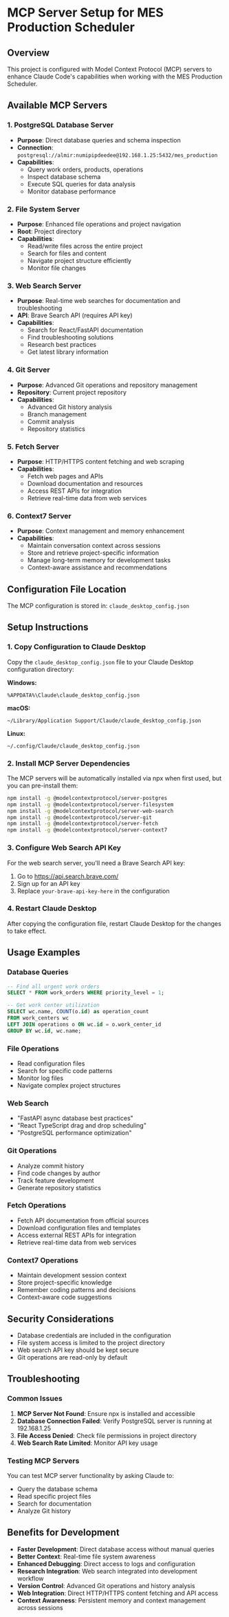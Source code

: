 # MCP Server Setup for MES Production Scheduler

## Overview
This project is configured with Model Context Protocol (MCP) servers to enhance Claude Code's capabilities when working with the MES Production Scheduler.

## Available MCP Servers

### 1. PostgreSQL Database Server
- **Purpose**: Direct database queries and schema inspection
- **Connection**: `postgresql://almir:numipipdeedee@192.168.1.25:5432/mes_production`
- **Capabilities**:
  - Query work orders, products, operations
  - Inspect database schema
  - Execute SQL queries for data analysis
  - Monitor database performance

### 2. File System Server
- **Purpose**: Enhanced file operations and project navigation
- **Root**: Project directory
- **Capabilities**:
  - Read/write files across the entire project
  - Search for files and content
  - Navigate project structure efficiently
  - Monitor file changes

### 3. Web Search Server
- **Purpose**: Real-time web searches for documentation and troubleshooting
- **API**: Brave Search API (requires API key)
- **Capabilities**:
  - Search for React/FastAPI documentation
  - Find troubleshooting solutions
  - Research best practices
  - Get latest library information

### 4. Git Server
- **Purpose**: Advanced Git operations and repository management
- **Repository**: Current project repository
- **Capabilities**:
  - Advanced Git history analysis
  - Branch management
  - Commit analysis
  - Repository statistics

### 5. Fetch Server
- **Purpose**: HTTP/HTTPS content fetching and web scraping
- **Capabilities**:
  - Fetch web pages and APIs
  - Download documentation and resources
  - Access REST APIs for integration
  - Retrieve real-time data from web services

### 6. Context7 Server
- **Purpose**: Context management and memory enhancement
- **Capabilities**:
  - Maintain conversation context across sessions
  - Store and retrieve project-specific information
  - Manage long-term memory for development tasks
  - Context-aware assistance and recommendations

## Configuration File Location
The MCP configuration is stored in: `claude_desktop_config.json`

## Setup Instructions

### 1. Copy Configuration to Claude Desktop
Copy the `claude_desktop_config.json` file to your Claude Desktop configuration directory:

**Windows:**
```
%APPDATA%\Claude\claude_desktop_config.json
```

**macOS:**
```
~/Library/Application Support/Claude/claude_desktop_config.json
```

**Linux:**
```
~/.config/Claude/claude_desktop_config.json
```

### 2. Install MCP Server Dependencies
The MCP servers will be automatically installed via npx when first used, but you can pre-install them:

```bash
npm install -g @modelcontextprotocol/server-postgres
npm install -g @modelcontextprotocol/server-filesystem
npm install -g @modelcontextprotocol/server-web-search
npm install -g @modelcontextprotocol/server-git
npm install -g @modelcontextprotocol/server-fetch
npm install -g @modelcontextprotocol/server-context7
```

### 3. Configure Web Search API Key
For the web search server, you'll need a Brave Search API key:

1. Go to https://api.search.brave.com/
2. Sign up for an API key
3. Replace `your-brave-api-key-here` in the configuration

### 4. Restart Claude Desktop
After copying the configuration file, restart Claude Desktop for the changes to take effect.

## Usage Examples

### Database Queries
```sql
-- Find all urgent work orders
SELECT * FROM work_orders WHERE priority_level = 1;

-- Get work center utilization
SELECT wc.name, COUNT(o.id) as operation_count 
FROM work_centers wc 
LEFT JOIN operations o ON wc.id = o.work_center_id 
GROUP BY wc.id, wc.name;
```

### File Operations
- Read configuration files
- Search for specific code patterns
- Monitor log files
- Navigate complex project structures

### Web Search
- "FastAPI async database best practices"
- "React TypeScript drag and drop scheduling"
- "PostgreSQL performance optimization"

### Git Operations
- Analyze commit history
- Find code changes by author
- Track feature development
- Generate repository statistics

### Fetch Operations
- Fetch API documentation from official sources
- Download configuration files and templates
- Access external REST APIs for integration
- Retrieve real-time data from web services

### Context7 Operations
- Maintain development session context
- Store project-specific knowledge
- Remember coding patterns and decisions
- Context-aware code suggestions

## Security Considerations

- Database credentials are included in the configuration
- File system access is limited to the project directory
- Web search API key should be kept secure
- Git operations are read-only by default

## Troubleshooting

### Common Issues
1. **MCP Server Not Found**: Ensure npx is installed and accessible
2. **Database Connection Failed**: Verify PostgreSQL server is running at 192.168.1.25
3. **File Access Denied**: Check file permissions in project directory
4. **Web Search Rate Limited**: Monitor API key usage

### Testing MCP Servers
You can test MCP server functionality by asking Claude to:
- Query the database schema
- Read specific project files
- Search for documentation
- Analyze Git history

## Benefits for Development

- **Faster Development**: Direct database access without manual queries
- **Better Context**: Real-time file system awareness
- **Enhanced Debugging**: Direct access to logs and configuration
- **Research Integration**: Web search integrated into development workflow
- **Version Control**: Advanced Git operations and history analysis
- **Web Integration**: Direct HTTP/HTTPS content fetching and API access
- **Context Awareness**: Persistent memory and context management across sessions